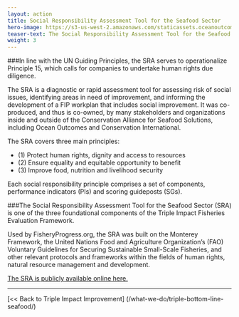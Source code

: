 ```yaml
---
layout: action
title: Social Responsibility Assessment Tool for the Seafood Sector
hero-image: https://s3-us-west-2.amazonaws.com/staticassets.oceanoutcomes.org/hero+photos/funding-facility-hero.jpg
teaser-text: The Social Responsibility Assessment Tool for the Seafood Sector (SRA) is useful as a diagnostic or rapid fishery assessment tool to assess risk of social issues, to identify areas in need of improvement, and to inform the development of a Fishery Improvement Project (FIP) workplan that includes a social element. Based on international standards and best practices, the SRA covers three main principles focused on human rights, equality and equity, and food and livelihood security.
weight: 3
---
```


###In line with the UN Guiding Principles, the SRA serves to operationalize Principle 15, which calls for companies to undertake human rights due diligence.

The SRA is a diagnostic or rapid assessment tool for assessing risk of social issues, identifying areas in need of improvement, and informing the development of a FIP workplan that includes social improvement. It was co-produced, and thus is co-owned, by many stakeholders and organizations inside and outside of the Conservation Alliance for Seafood Solutions, including Ocean Outcomes and Conservation International.

The SRA covers three main principles: 

  * (1) Protect human rights, dignity and access to resources  
  * (2) Ensure equality and equitable opportunity to benefit  
  * (3) Improve food, nutrition and livelihood security  

Each social responsibility principle comprises a set of components, performance indicators (PIs) and scoring guideposts (SGs).

###The Social Responsibility Assessment Tool for the Seafood Sector (SRA) is one of the three foundational components of the Triple Impact Fisheries Evaluation Framework.

Used by FisheryProgress.org, the SRA was built on the Monterey Framework, the United Nations Food and Agriculture Organization’s (FAO) Voluntary Guidelines for Securing Sustainable Small-Scale Fisheries, and other relevant protocols and frameworks within the fields of human rights, natural resource management and development.

<a href="https://docs.wixstatic.com/ugd/2cb952_2c49ff86074441428dc979cafaa5be9d.pdf" target="_blank">The SRA is publicly available online here.</a>

-----

[<< Back to Triple Impact Improvement] (/what-we-do/triple-bottom-line-seafood/)

